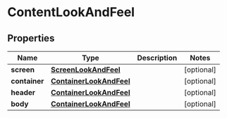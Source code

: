 # ContentLookAndFeel

## Properties
Name | Type | Description | Notes
------------ | ------------- | ------------- | -------------
**screen** | [**ScreenLookAndFeel**](ScreenLookAndFeel.md) |  |  [optional]
**container** | [**ContainerLookAndFeel**](ContainerLookAndFeel.md) |  |  [optional]
**header** | [**ContainerLookAndFeel**](ContainerLookAndFeel.md) |  |  [optional]
**body** | [**ContainerLookAndFeel**](ContainerLookAndFeel.md) |  |  [optional]
